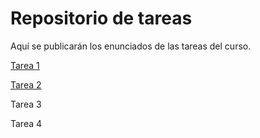# Repositorio de tareas

Aquí se publicarán los enunciados de las tareas del curso.

[Tarea 1](Tarea%201/)

[Tarea 2](Tarea%202/)

Tarea 3

Tarea 4